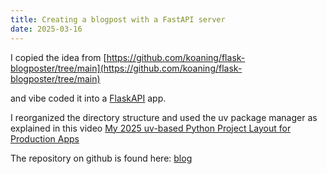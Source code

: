 ```yaml
---
title: Creating a blogpost with a FastAPI server
date: 2025-03-16
---
```


I copied the idea from [https://github.com/koaning/flask-blogposter/tree/main](https://github.com/koaning/flask-blogposter/tree/main)

and vibe coded it into a [FlaskAPI](https://flask-api.github.io/flask-api/) app.

I reorganized the directory structure and used the uv package manager as explained in this video [My 2025 uv-based Python Project Layout for Production Apps](https://www.youtube.com/watch?v=mFyE9xgeKcA)

The repository on github is found here: [blog](https://github.com/cast42/blog)
